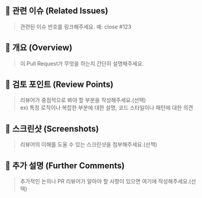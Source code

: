 ## 📝 관련 이슈 (Related Issues)
> 관련된 이슈 번호를 링크해주세요. 예: close #123 

## 📌 개요 (Overview)
> 이 Pull Request가 무엇을 하는지 간단히 설명해주세요. 

## 💬 검토 포인트 (Review Points)
> 리뷰어가 중점적으로 봐야 할 부분을 작성해주세요.(선택) <br>
> ex) 특정 로직이나 복잡한 부분에 대한 설명, 코드 스타일이나 패턴에 대한 의견

## 📸 스크린샷 (Screenshots)
> 리뷰어의 이해를 도울 수 있는 스크린샷을 첨부해주세요.(선책)
> 
## 💬 추가 설명 (Further Comments)
> 추가적인 논의나 PR 리뷰어가 알아야 할 사항이 있으면 여기에 작성해주세요.(선택)
